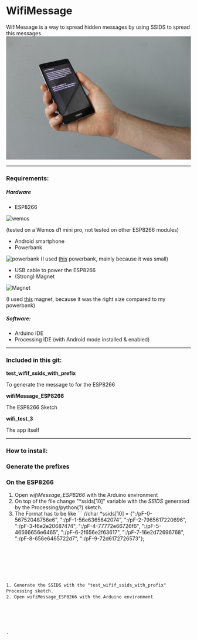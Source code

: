 # WifiMessage

WifiMessage is a way to spread hidden messages by using SSIDS to spread this messages
![image](images/image1.JPG)

---

### Requirements:

##### Hardware
* ESP8266

![wemos](https://ae01.alicdn.com/kf/HTB17wPunamWBuNjy1Xaq6xCbXXa5/WEMOS-D1-mini-Pro-V1-1-0-16-M-bytes-externe-antenne-connector-ESP8266-WIFI-Internet.jpg_640x640.jpg)

(tested on a Wemos d1 mini pro, not tested on other ESP8266 modules)

* Android smartphone
* Powerbank

![powerbank](https://images.hema.nl/products/usb-20-powerbank-200-mah-39500008-productzoom_rd.jpg)
(I used [this](https://goo.gl/5Dv75q) powerbank, mainly because it was small)

* USB cable to power the ESP8266
* (Strong) Magnet

![Magnet](https://www.magnetenkopen.nl/wp-content/uploads/2015/05/076_0083_klein.jpg)

(I used [this](https://goo.gl/87LW1D) magnet, because it was the right size compared to my powerbank)

##### Software:

* Arduino IDE
* Processing IDE (with Android mode installed & enabled)

---

### Included in this git:

<!-- (Still have to change this names) -->

**test_wifif_ssids_with_prefix**

To generate the message to for the ESP8266

**wifiMessage_ESP8266**

The ESP8266 Sketch

**wifi_test_3**

The app itself

---

### How to install:

### Generate the prefixes

### On the ESP8266

1. Open *wifiMessage_ESP8266* with the Arduino environment
2. On top of the file change "\*ssids[10]" variable with the *SSIDS* generated by the Processing/python(?) sketch.
3. The Format has to be like ``` //char *ssids[10] = {":/pF-0-56752048756e6", ":/pF-1-56e6365642074", ":/pF-2-7965617220696", ":/pF-3-f6e2e20687474", ":/pF-4-77772e66726f6", ":/pF-5-46566656e6465", ":/pF-6-2f656e2f63617", ":/pF-7-16e2d72696768", ":/pF-8-656e6465722d7", ":/pF-9-72d6172726573"};
 ```






1. Generate the SSIDS with the "test_wifif_ssids_with_prefix" Processing sketch.
2. Open wifiMessage_ESP8266 with the Arduino environment





.

